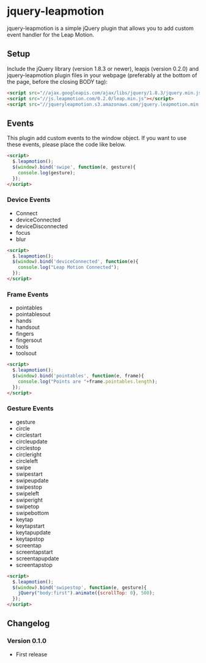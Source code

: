 # jquery-leapmotion

jquery-leapmotion is a simple jQuery plugin that allows you to add custom event handler for the Leap Motion.

## Setup

Include the jQuery library (version 1.8.3 or newer), leapjs (version 0.2.0) and jquery-leapmotion plugin files in your webpage (preferably at the bottom of the page, before the closing BODY tag):

```html
<script src="//ajax.googleapis.com/ajax/libs/jquery/1.8.3/jquery.min.js"></script>
<script src="//js.leapmotion.com/0.2.0/leap.min.js"></script>
<script src="//jqueryleapmotion.s3.amazonaws.com/jquery.leapmotion.min.js"></script>
```

## Events

This plugin add custom events to the window object.
If you want to use these events, please place the code like below.

```html
<script>
  $.leapmotion();
  $(window).bind('swipe', function(e, gesture){
    console.log(gesture);
  });
</script>
```

### Device Events

- Connect
- deviceConnected
- deviceDisconnected
- focus
- blur

```html
<script>
  $.leapmotion();
  $(window).bind('deviceConnected', function(e){
    console.log("Leap Motion Connected");
  });
</script>
```

### Frame Events

- pointables
- pointablesout
- hands
- handsout
- fingers
- fingersout
- tools
- toolsout

```html
<script>
  $.leapmotion();
  $(window).bind('pointables', function(e, frame){
    console.log("Points are "+frame.pointables.length);
  });
</script>
```

### Gesture Events

- gesture
- circle
- circlestart
- circleupdate
- circlestop
- circleright
- circleleft
- swipe
- swipestart
- swipeupdate
- swipestop
- swipeleft
- swiperight
- swipetop
- swipebottom
- keytap
- keytapstart
- keytapupdate
- keytapstop
- screentap
- screentapstart
- screentapupdate
- screentapstop

```html
<script>
  $.leapmotion();
  $(window).bind('swipestop', function(e, gesture){
    jQuery("body:first").animate({scrollTop: 0}, 500);
  });
</script>
```


## Changelog

### Version 0.1.0

* First release
